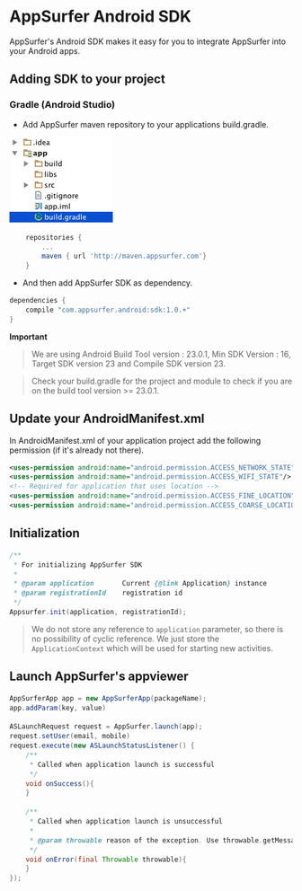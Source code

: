 # AppSurfer Android SDK

AppSurfer's Android SDK makes it easy for you to integrate AppSurfer into your Android apps.


## Adding SDK to your project
### Gradle (Android Studio)
* Add AppSurfer maven repository to your applications build.gradle.

![alt Help](https://github.com/betacraft/appsurfer-android-sdk.github.io/blob/master/example/images/gradle_file.png)

```groovy
    repositories {
        ...
        maven { url 'http://maven.appsurfer.com'}
    }
```
* And then add AppSurfer SDK as dependency.
```groovy
dependencies {
    compile "com.appsurfer.android:sdk:1.0.+"
}
```
__Important__ 
> We are using Android Build Tool version : 23.0.1, Min SDK Version : 16, Target SDK version 23 and Compile SDK version 23. 

> Check your build.gradle for the project and module to check if you are on the build tool version >= 23.0.1. 

## Update your AndroidManifest.xml
In AndroidManifest.xml of your application project add the following permission (if it's already not there).
```xml
<uses-permission android:name="android.permission.ACCESS_NETWORK_STATE"/>
<uses-permission android:name="android.permission.ACCESS_WIFI_STATE"/>
<!-- Required for application that uses location -->
<uses-permission android:name="android.permission.ACCESS_FINE_LOCATION"/>
<uses-permission android:name="android.permission.ACCESS_COARSE_LOCATION"/>
```

## Initialization
```java
/**
 * For initializing AppSurfer SDK
 *
 * @param application       Current {@link Application} instance
 * @param registrationId    registration id
 */
Appsurfer.init(application, registrationId);
```
> We do not store any reference to `application` parameter, so there is no possibility of cyclic reference. We just store the `ApplicationContext` which will be used for starting new activities.

## Launch AppSurfer's appviewer

```java
AppSurferApp app = new AppSurferApp(packageName);
app.addParam(key, value)

ASLaunchRequest request = AppSurfer.launch(app);
request.setUser(email, mobile)
request.execute(new ASLaunchStatusListener() {
    /**
     * Called when application launch is successful
     */
    void onSuccess(){
    }
    
    /**
     * Called when application launch is unsuccessful
     *
     * @param throwable reason of the exception. Use throwable.getMessage() to show user readable error
     */
    void onError(final Throwable throwable){
    }
});
```

